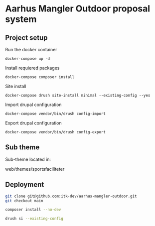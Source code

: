 # Aarhus Mangler Outdoor proposal system

## Project setup

Run the docker container

`docker-compose up -d`

Install requiered packages

`docker-compose composer install`

Site install

`docker-compose drush site-install minimal --existing-config --yes`

Import drupal configuration

`docker-compose vendor/bin/drush config-import`

Export drupal configuration

`docker-compose vendor/bin/drush config-export`

## Sub theme

Sub-theme located in:

web/themes/sportsfaciliteter

## Deployment

```sh
git clone git@github.com:itk-dev/aarhus-mangler-outdoor.git
git checkout main

composer install --no-dev

drush si --existing-config
```
